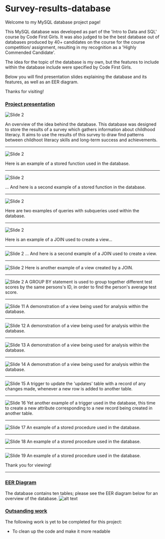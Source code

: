 # Survey-results-database

Welcome to my MySQL database project page!

This MySQL database was developed as part of the 'Intro to Data and SQL' course by Code First Girls. It was also judged to be the best database out of databases produced by 40+ candidates on the course for the course competition/ assignment, resulting in my recognition as a 'Highly Commended Candidate'.

The idea for the topic of the database is my own, but the features to include within the database include were specified by Code First Girls.

Below you will find presentation slides explaining the database and its features, as well as an EER diagram.

Thanks for visiting!

### <ins> Project presentation </ins>

![Slide 2](Presentation%20slides/Slide2.PNG)

An overview of the idea behind the database. This database was designed to store the results of a survey which gathers information about childhood literacy. It aims to use the results of this survey to draw find patterns between childhoot literacy skills and long-term success and achievements.

---
![Slide 2](Presentation%20slides/Slide4.PNG)

Here is an example of a stored function used in the database.

---
![Slide 2](Presentation%20slides/Slide5.PNG)

... And here is a second example of a stored function in the database.

---
![Slide 2](Presentation%20slides/Slide6.PNG)

Here are two examples of queries with subqueries used within the database.

---
![Slide 2](Presentation%20slides/Slide7.PNG)

Here is an example of a JOIN used to create a view...

---
![Slide 2](Presentation%20slides/Slide8.PNG)
... And here is a second example of a JOIN used to create a view.


---
![Slide 2](Presentation%20slides/Slide9.PNG)
Here is another example of a view created by a JOIN.


---
![Slide 2](Presentation%20slides/Slide10.PNG)
A GROUP BY statement is used to group together different test scores by the same persons's ID, in order to find the person's average test score.


---
![Slide 11](Presentation%20slides/Slide11.PNG)
A demonstration of a view being used for analysis within the database.


---
![Slide 12](Presentation%20slides/Slide12.PNG)
A demonstration of a view being used for analysis within the database.


---
![Slide 13](Presentation%20slides/Slide13.PNG)
A demonstration of a view being used for analysis within the database.


---
![Slide 14](Presentation%20slides/Slide14.PNG)
A demonstration of a view being used for analysis within the database.


---
![Slide 15](Presentation%20slides/Slide15.PNG)
A trigger to update the 'updates' table with a record of any changes made, whenever a new row is added to another table.


---
![Slide 16](Presentation%20slides/Slide16.PNG)
Yet another example of a trigger used in the database, this time to create a new attribute corresponding to a new record being created in another table.


---
![Slide 17](Presentation%20slides/Slide17.PNG)
An example of a stored procedure used in the database.


---
![Slide 18](Presentation%20slides/Slide18.PNG)
An example of a stored procedure used in the database.


---
![Slide 19](Presentation%20slides/Slide19.PNG)
An example of a stored procedure used in the database.

Thank you for viewing!

---
### <ins> EER Diagram </ins>
The database contains ten tables; please see the EER diagram below for an overview of the database.
![alt text](https://github.com/nouraabdulmajid/Survey-results-database/blob/main/eer%20diagram.png?raw=true)

### <ins> Outsanding work </ins>
The following work is yet to be completed for this project:
* To clean up the code and make it more readable
